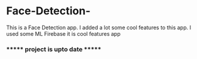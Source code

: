 # Face-Detection-
 This is a Face Detection app. I added a lot some cool features to this app. I used some ML Firebase it is cool features app
 
<h3>***** project is upto date ***** </h3>




